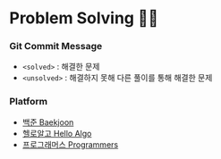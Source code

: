 # Problem Solving ✍🏻

### Git Commit Message
- `<solved>` : 해결한 문제<br>
- `<unsolved>` : 해결하지 못해 다른 풀이를 통해 해결한 문제

### Platform
- [백준 Baekjoon](https://www.acmicpc.net)
- [헬로알고 Hello Algo](https://study.helloalgo.co.kr/shop/)
- [프로그래머스 Programmers](https://www.programmers.co.kr)
